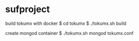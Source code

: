# sufproject

build tokumx with docker
$ cd tokumx
$ ./tokumx.sh build

create mongod container
$ ./tokumx.sh mongod tokumx.conf
